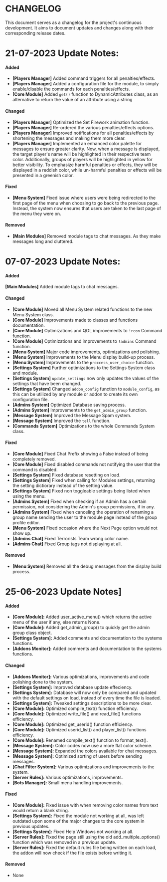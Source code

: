 # CHANGELOG

This document serves as a changelog for the project's continuous development. 
It aims to document updates and changes along with their corresponding release dates.

# 21-07-2023 Update Notes:

#### Added

- **[Players Manager]** Added command triggers for all penalties/effects.
- **[Players Manager]** Added a configuration file for the module, to simply enable/disable the commands for each penalties/effects.
- **[Core Module]** Added `get()` function to DynamicAttributes class, as an alternative to return the value of an attribute using a string

#### Changed

- **[Players Manager]** Optimized the Set Firework animation function.
- **[Players Manager]** Re-ordered the various penalties/effects options.
- **[Players Manager]** Improved notifications for all penalties/effects by shortening the messages and making them more clear.
- **[Players Manager]** Implemented an enhanced color palette for messages to ensure greater clarity. Now, when a message is displayed, the target player's name will be highlighted in their respective team color. Additionally, groups of players will be highlighted in yellow for better visibility. To emphasize harmful penalties or effects, they will be displayed in a reddish color, while un-harmful penalties or effects will be presented in a greenish color.

#### Fixed

- **[Menu System]** Fixed issue where users were being redirected to the first page of the menu when choosing to go back to the previous page. Instead, the system now ensures that users are taken to the last page of the menu they were on.

#### Removed

- **[Main Modules]** Removed module tags to chat messages. As they make messages long and cluttered.

# 07-07-2023 Update Notes:

#### Added

**[Main Modules]** Added module tags to chat messages.

#### Changed

- **[Core Module]** Moved all Menu System related functions to the new Menu System class.
- **[Core Module]** Improvements made to classes and functions documentation.
- **[Core Module]** Optimizations and QOL improvements to `!rcon` Command function.
- **[Core Module]** Optimizations and improvements to `!admins` Command function.
- **[Menu System]** Major code improvements, optimizations and polishing.
- **[Menu System]** Improvements to the Menu display build-up process.
- **[Menu System]** Improvements to the `proccess_user_choice` function.
- **[Settings System]** Further optimizations to the Settings System class and module.
- **[Settings System]** `update_settings` now only updates the values of the settings that have been changed.
- **[Settings System]** Changed `addon_config` function to `module_config`, as this can be utilized by any module or addon to create its own configuration file.
- **[Admins System]** Optimized Database saving process.
- **[Admins System]** Improvements to the `get_admin_group` function.
- **[Message System]** Improved the Message Spam system.
- **[Message System]** Improved the `tell` function.
- **[Commands System]** Optimizations to the whole Commands System class.

#### Fixed

- **[Core Module]** Fixed Chat Prefix showing a False instead of being completely removed.
- **[Core Module]** Fixed disabled commands not notifying the user that the command is disabled.
- **[Settings System]** Fixed database resetting on load.
- **[Settings System]** Fixed when calling for Modules settings, returning the setting dictiorary instead of the setting value.
- **[Settings System]** Fixed non toggleable settings being listed when using the menu.
- **[Admins System]** Fixed when checking if an Admin has a certain permission, not considering the Admin's group permissions, if in any.
- **[Admins System]** Fixed when canceling the operation of renaming a group name sending the user to the module page instead of the group profile editor.
- **[Menu System]** Fixed occasion where the Next Page option would not show up.
- **[Admins Chat]** Fixed Terrorists Team wrong color name.
- **[Admins Chat]** Fixed Group tags not displaying at all.

#### Removed

- **[Menu System]** Removed all the debug messages from the display build process.

# 25-06-2023 Update Notes]

#### Added

- **[Core Module]:** Added user_active_menu() which returns the active menu of the user if any, else returns None.
- **[Core Module]:** Added get_admin_group() to quickly get the admin group class object.
- **[Settings System]:** Added comments and documentation to the systems functions.
- **[Addons Monitor]:** Added comments and documentation to the systems functions.

#### Changed

- **[Addons Monitor]:** Various optimizations, improvements and code polishing done to the system.
- **[Settings System]:** Improved database update effeciency.
- **[Settings System]:** Database will now only be compared and updated with the default settings on load, instead of every time the file is loaded.
- **[Settings System]:** Tweaked settings descriptions to be more clear.
- **[Core Module]:** Optimized compile_text() function efficiency.
- **[Core Module]:** Optimized write_file() and read_file() functions efficiency.
- **[Core Module]:** Optimized get_userid() function efficiency.
- **[Core Module]:** Optimized userid_list() and player_list() functions efficiency.
- **[Core Module]:** Renamed compile_text() function to format_text().
- **[Message System]:** Color codes now use a more flat color scheme.
- **[Message System]:** Expanded the colors available for chat messages.
- **[Message System]:** Optimized sorting of users before sending messages.
- **[Chat Filter System]:** Various optimizations and improvements to the system.
- **[Server Rules]:** Various optimizations, improvements.
- **[Bots Manager]:** Small menu handling improvements.

#### Fixed

- **[Core Module]:** Fixed issue with when removing color names from text would return a blank string.
- **[Settings System]:** Fixed the module not working at all, was left outdated upon some of the major changes to the core system in previous updates.
- **[Settings System]:** Fixed Help Windows not working at all.
- **[Server Rules]:** Fixed the page still using the old add_multiple_options() function which was removed in a previous update.
- **[Server Rules]:** Fixed the default rules file being written on each load, the addon will now check if the file exists before writing it.

#### Removed

- None
